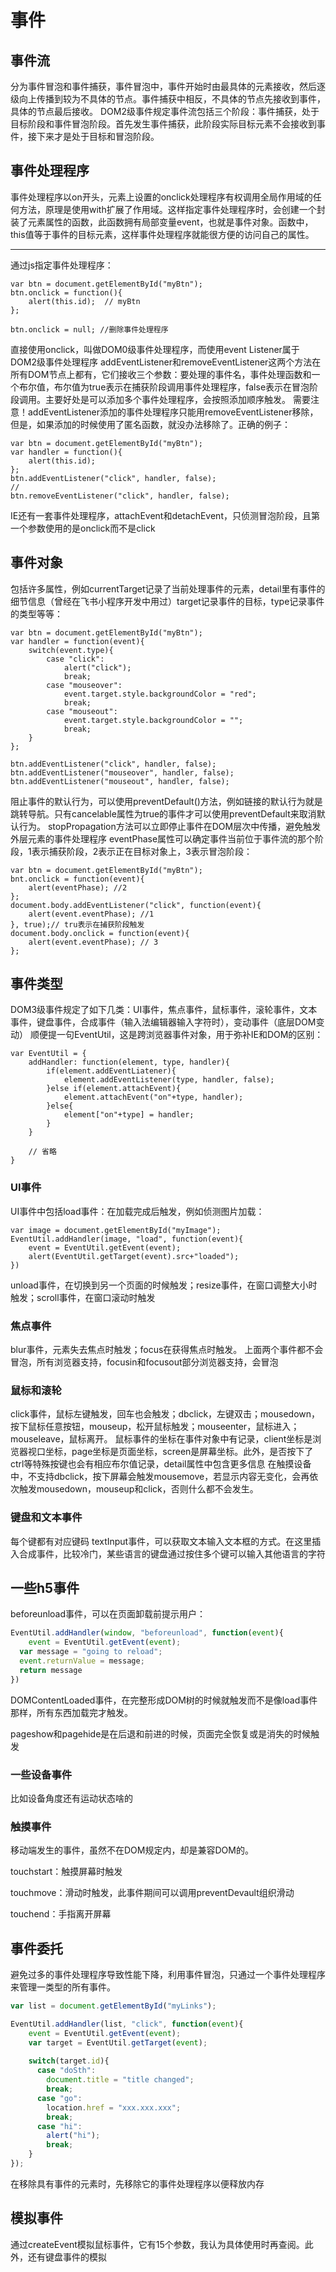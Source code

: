 # 事件
## 事件流
分为事件冒泡和事件捕获，事件冒泡中，事件开始时由最具体的元素接收，然后逐级向上传播到较为不具体的节点。事件捕获中相反，不具体的节点先接收到事件，具体的节点最后接收。
DOM2级事件规定事件流包括三个阶段：事件捕获，处于目标阶段和事件冒泡阶段。首先发生事件捕获，此阶段实际目标元素不会接收到事件，接下来才是处于目标和冒泡阶段。
## 事件处理程序
事件处理程序以on开头，元素上设置的onclick处理程序有权调用全局作用域的任何方法，原理是使用with扩展了作用域。这样指定事件处理程序时，会创建一个封装了元素属性的函数，此函数拥有局部变量event，也就是事件对象。函数中，this值等于事件的目标元素，这样事件处理程序就能很方便的访问自己的属性。

---
通过js指定事件处理程序：
```
var btn = document.getElementById("myBtn");
btn.onclick = function(){
    alert(this.id);  // myBtn
};

btn.onclick = null; //删除事件处理程序
```
直接使用onclick，叫做DOM0级事件处理程序，而使用event Listener属于DOM2级事件处理程序
addEventListener和removeEventListener这两个方法在所有DOM节点上都有，它们接收三个参数：要处理的事件名，事件处理函数和一个布尔值，布尔值为true表示在捕获阶段调用事件处理程序，false表示在冒泡阶段调用。主要好处是可以添加多个事件处理程序，会按照添加顺序触发。
需要注意！addEventListener添加的事件处理程序只能用removeEventListener移除，但是，如果添加的时候使用了匿名函数，就没办法移除了。正确的例子：
```
var btn = document.getElementById("myBtn");
var handler = function(){
    alert(this.id);
};
btn.addEventListener("click", handler, false);
//
btn.removeEventListener("click", handler, false);
```
IE还有一套事件处理程序，attachEvent和detachEvent，只侦测冒泡阶段，且第一个参数使用的是onclick而不是click
## 事件对象
包括许多属性，例如currentTarget记录了当前处理事件的元素，detail里有事件的细节信息（曾经在飞书小程序开发中用过）target记录事件的目标，type记录事件的类型等等：
```
var btn = document.getElementById("myBtn");
var handler = function(event){
    switch(event.type){
        case "click":
            alert("click");
            break;
        case "mouseover":
            event.target.style.backgroundColor = "red";
            break;
        case "mouseout":
            event.target.style.backgroundColor = "";
            break;
    }
};

btn.addEventListener("click", handler, false);
btn.addEventListener("mouseover", handler, false);
btn.addEventListener("mouseout", handler, false);
```
阻止事件的默认行为，可以使用preventDefault()方法，例如链接的默认行为就是跳转导航。只有cancelable属性为true的事件才可以使用preventDefault来取消默认行为。
stopPropagation方法可以立即停止事件在DOM层次中传播，避免触发外层元素的事件处理程序
eventPhase属性可以确定事件当前位于事件流的那个阶段，1表示捕获阶段，2表示正在目标对象上，3表示冒泡阶段：
```
var btn = document.getElementById("myBtn");
bnt.onclick = function(event){
    alert(eventPhase); //2
};
document.body.addEventListener("click", function(event){
    alert(event.eventPhase); //1
}, true);// tru表示在捕获阶段触发
document.body.onclick = function(event){
    alert(event.eventPhase); // 3
};
```
## 事件类型
DOM3级事件规定了如下几类：UI事件，焦点事件，鼠标事件，滚轮事件，文本事件，键盘事件，合成事件（输入法编辑器输入字符时），变动事件（底层DOM变动）
顺便提一句EventUtil，这是跨浏览器事件对象，用于弥补IE和DOM的区别：
```
var EventUtil = {
    addHandler: function(element, type, handler){
        if(element.addEventLiatener){
            element.addEventListener(type, handler, false);
        }else if(element.attachEvent){
            element.attachEvent("on"+type, handler);
        }else{
            element["on"+type] = handler;
        }
    }

    // 省略
}
```
### UI事件
UI事件中包括load事件：在加载完成后触发，例如侦测图片加载：
```
var image = document.getElementById("myImage");
EventUtil.addHandler(image, "load", function(event){
    event = EventUtil.getEvent(event);
    alert(EventUtil.getTarget(event).src+"loaded");
})
```
unload事件，在切换到另一个页面的时候触发；resize事件，在窗口调整大小时触发；scroll事件，在窗口滚动时触发
### 焦点事件
blur事件，元素失去焦点时触发；focus在获得焦点时触发。
上面两个事件都不会冒泡，所有浏览器支持，focusin和focusout部分浏览器支持，会冒泡
### 鼠标和滚轮
click事件，鼠标左键触发，回车也会触发；dbclick，左键双击；mousedown，按下鼠标任意按钮，mouseup，松开鼠标触发；mouseenter，鼠标进入；mouseleave，鼠标离开。
鼠标事件的坐标在事件对象中有记录，client坐标是浏览器视口坐标，page坐标是页面坐标，screen是屏幕坐标。此外，是否按下了ctrl等特殊按键也会有相应布尔值记录，detail属性中包含更多信息
在触摸设备中，不支持dbclick，按下屏幕会触发mousemove，若显示内容无变化，会再依次触发mousedown，mouseup和click，否则什么都不会发生。
### 键盘和文本事件
每个键都有对应键码
textInput事件，可以获取文本输入文本框的方式。在这里插入合成事件，比较冷门，某些语言的键盘通过按住多个键可以输入其他语言的字符
## 一些h5事件
beforeunload事件，可以在页面卸载前提示用户：

```js
EventUtil.addHandler(window, "beforeunload", function(event){
	event = EventUtil.getEvent(event);
  var message = "going to reload";
  event.returnValue = message;
  return message
})
```

DOMContentLoaded事件，在完整形成DOM树的时候就触发而不是像load事件那样，所有东西加载完才触发。

pageshow和pagehide是在后退和前进的时候，页面完全恢复或是消失的时候触发

### 一些设备事件

比如设备角度还有运动状态啥的

### 触摸事件

移动端发生的事件，虽然不在DOM规定内，却是兼容DOM的。

touchstart：触摸屏幕时触发

touchmove：滑动时触发，此事件期间可以调用preventDevault组织滑动

touchend：手指离开屏幕

## 事件委托

避免过多的事件处理程序导致性能下降，利用事件冒泡，只通过一个事件处理程序来管理一类型的所有事件。

```js
var list = document.getElementById("myLinks");

EventUtil.addHandler(list, "click", function(event){
  	event = EventUtil.getEvent(event);
  	var target = EventUtil.getTarget(event);
  
  	switch(target.id){
      case "doSth":
        document.title = "title changed";
        break;
      case "go":
        location.href = "xxx.xxx.xxx";
        break;
      case "hi":
        alert("hi");
        break;
    }
});
```

在移除具有事件的元素时，先移除它的事件处理程序以便释放内存

## 模拟事件

通过createEvent模拟鼠标事件，它有15个参数，我认为具体使用时再查阅。此外，还有键盘事件的模拟
